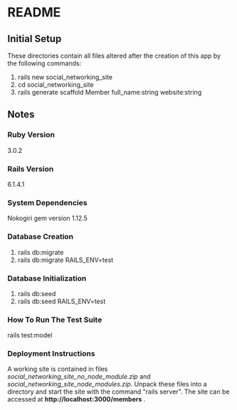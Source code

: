 # README

## Initial Setup

These directories contain all files altered after the creation of this app by
the following commands:

1. rails new social\_networking_site
2. cd social\_networking_site
3. rails generate scaffold Member full_name:string website:string

## Notes

### Ruby Version

3.0.2

### Rails Version

6.1.4.1

### System Dependencies

Nokogiri gem version 1.12.5

### Database Creation

1. rails db:migrate
2. rails db:migrate RAILS_ENV=test

### Database Initialization

1. rails db:seed
2. rails db:seed RAILS_ENV=test

### How To Run The Test Suite

rails test:model

### Deployment Instructions

A working site is contained in files *social_networking_site_no_node_module.zip* and *social_networking_site_node_modules.zip*. Unpack these files into a directory and start the site with the command "rails server". The site can be accessed at **http://localhost:3000/members** .
